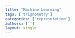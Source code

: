 ```yaml
---
title: "Machine Learning"
tags: ['trignometry']
categories: ['represntation']
authors: ['']
layout: single
---
```

